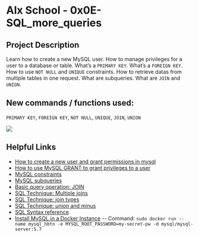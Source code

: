 # Alx School - 0x0E-SQL_more_queries

## Project Description
Learn how to create a new MySQL user. How to manage privileges for a user to a database or table. What’s a `PRIMARY KEY`. What’s a `FOREIGN KEY`. How to use `NOT NULL` and `UNIQUE` constraints. How to retrieve datas from multiple tables in one request. What are subqueries. What are `JOIN` and `UNION`.

## New commands / functions used:
``PRIMARY KEY``, ``FOREIGN KEY``, ``NOT NULL``, ``UNIQUE``, ``JOIN``, ``UNION``

![](https://s3.amazonaws.com/alx-intranet.hbtn.io/uploads/medias/2020/3/bc2575fee3303b731031.png?X-Amz-Algorithm=AWS4-HMAC-SHA256&X-Amz-Credential=AKIARDDGGGOUSBVO6H7D%2F20231019%2Fus-east-1%2Fs3%2Faws4_request&X-Amz-Date=20231019T131926Z&X-Amz-Expires=86400&X-Amz-SignedHeaders=host&X-Amz-Signature=7e0b3c4241f9214350c11f2a2841648b302d2b43939f6568e22666b8b8852602)

## Helpful Links
* [How to create a new user and grant permissions in mysql](https://www.digitalocean.com/community/tutorials/how-to-create-a-new-user-and-grant-permissions-in-mysql)
* [How to use MySQL GRANT to grant privileges to a user](http://www.mysqltutorial.org/mysql-grant.aspx)
* [MySQL constraints](http://zetcode.com/databases/mysqltutorial/constraints/)
* [MySQL subqueries](http://www.tomjewett.com/dbdesign/dbdesign.php?page=subqueries.php)
* [Basic query operation: JOIN](http://www.tomjewett.com/dbdesign/dbdesign.php?page=join.php)
* [SQL Technique: Multiple joins](http://www.tomjewett.com/dbdesign/dbdesign.php?page=multijoin.php)
* [SQL Technique: join types](http://www.tomjewett.com/dbdesign/dbdesign.php?page=jointypes.php)
* [SQL Technique: union and minus](http://www.tomjewett.com/dbdesign/dbdesign.php?page=setops.php)
* [SQL Syntax reference](https://dev.mysql.com/doc/refman/5.7/en/sql-syntax.html)
* [Install MySQL in a Docker Instance](https://github.com/mysql/mysql-docker) -- Command: ``sudo docker run --name mysql_hbtn -e MYSQL_ROOT_PASSWORD=my-secret-pw -d mysql/mysql-server:5.7``
